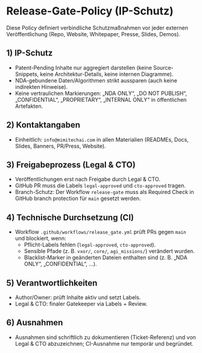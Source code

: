 # Release-Gate-Policy (IP-Schutz)

Diese Policy definiert verbindliche Schutzmaßnahmen vor jeder externen Veröffentlichung (Repo, Website, Whitepaper, Presse, Slides, Demos).

## 1) IP-Schutz
- Patent-Pending Inhalte nur aggregiert darstellen (keine Source-Snippets, keine Architektur-Details, keine internen Diagramme).
- NDA-gebundene Daten/Algorithmen strikt aussparen (auch keine indirekten Hinweise).
- Keine vertraulichen Markierungen: „NDA ONLY“, „DO NOT PUBLISH“, „CONFIDENTIAL“, „PROPRIETARY“, „INTERNAL ONLY“ in öffentlichen Artefakten.

## 2) Kontaktangaben
- Einheitlich: `info@mimitechai.com` in allen Materialien (READMEs, Docs, Slides, Banners, PR/Press, Website).

## 3) Freigabeprozess (Legal & CTO)
- Veröffentlichungen erst nach Freigabe durch Legal & CTO.
- GitHub PR muss die Labels `legal-approved` und `cto-approved` tragen.
- Branch-Schutz: Der Workflow `release-gate` muss als Required Check in GitHub branch protection für `main` gesetzt werden.

## 4) Technische Durchsetzung (CI)
- Workflow `.github/workflows/release_gate.yml` prüft PRs gegen `main` und blockiert, wenn:
  - Pflicht-Labels fehlen (`legal-approved`, `cto-approved`).
  - Sensible Pfade (z. B. `vxor/`, `core/`, `agi_missions/`) verändert wurden.
  - Blacklist-Marker in geänderten Dateien enthalten sind (z. B. „NDA ONLY“, „CONFIDENTIAL“, …).

## 5) Verantwortlichkeiten
- Author/Owner: prüft Inhalte aktiv und setzt Labels.
- Legal & CTO: finaler Gatekeeper via Labels + Review.

## 6) Ausnahmen
- Ausnahmen sind schriftlich zu dokumentieren (Ticket-Referenz) und von Legal & CTO abzuzeichnen; CI-Ausnahme nur temporär und begründet.

